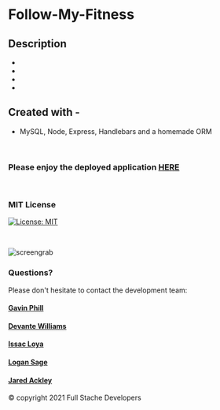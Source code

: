 # Follow-My-Fitness

## Description

* 
* 
* 
* 

## Created with -

* MySQL, Node, Express, Handlebars and a homemade ORM


<br>

### Please enjoy the deployed application [HERE](https://follow-my-fitness.herokuapp.com/)
<br>

### MIT License
[![License: MIT](https://img.shields.io/badge/License-MIT-yellow.svg)](https://opensource.org/licenses/MIT)

<br>

![screengrab]()


### Questions?
Please don't hesitate to contact the development team:

#### [Gavin Phill](https://github.com/carpegavin)
#### [Devante Williams](https://github.com/Devante05)
#### [Issac Loya](https://github.com/misterloya)
#### [Logan Sage](https://github.com/sagelogan)
#### [Jared Ackley](https://github.com/jrod3323)

© copyright 2021 Full Stache Developers


